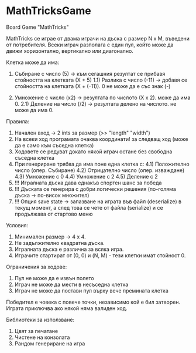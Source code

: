 # MathTricksGame
Board Game "MathTricks"

MathTricks се играе от двама играчи на дъска с размер N x M, въведени от потребителя. Всеки играч разполага с един пул, който може да движи хоризонтално, вертикално или диагонално.

Клетка може да има:

1) Събиране с число (5) -> към сегашния резултат се прибавя стойността на клетката (Х + 5)
1.1) Разлика с число (-11) -> добавя се стойността на клетката (Х + (-11)). 0 не може да е със знак (-)
   
2) Умножение с число (х2) -> резултата по числото (Х х 2). може да има 0.
2.1) Деление на число (/2) -> резултата делено на числото. не може да има 0.

Правила:

1) Начален вход -> 2 ints за размер (>> "length" "width")
2) На всеки ход програмата очаква координати! за следващ ход (може да е само към съседна клетка)
3) Ходовете се редуват докато някой играч остане без свободна съседна клетка
4) При генериране трябва да има поне една клетка с:
   4.1) Положително число (опер. Събиране)
   4.2) Отрицателно число (опер. изваждане)
   4.3) Умножение с 0
   4.4) Умножение с 2
   4.5) Деление с 2
5) !!! Игралната дъска дава еднакъв спортен шанс за победа
6) !!! Дъската се генерира с добри логически решения (по-голяма дъска -> по-висок множител)
7) !!! Опция save state -> запазване на играта във файл (deserialize) в текущ момент, а след това се чете от файла (serialize) и се продължава от стартово меню

Условия:

1) Минимален размер -> 4 х 4.
2) Не задължително квадратна дъска.
3) Игралната дъска е различна за всяка игра.
4) Играчите стартират от (0, 0) и (N, M) - тези клетки имат стойност 0.

Ограничения за ходове:

1) Пул не може да е извън полето
2) Играч не може да мести в несъседна клетка
3) Играч не може да постави пул върху вече премината клетка

Победител е човека с повече точки, независимо кой е бил затворен. Играта приключва ако някой няма валиден ход.

Библиотеки за използване:
1) Цвят за печатане
2) Чистене на конзолата
3) Рандом генериране на игра
